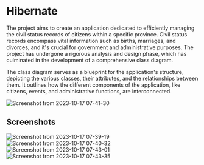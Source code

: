 
# Hibernate 

The project aims to create an application dedicated to efficiently managing the civil status records of citizens within a specific province. Civil status records encompass vital information such as births, marriages, and divorces, and it's crucial for government and administrative purposes. The project has undergone a rigorous analysis and design phase, which has culminated in the development of a comprehensive class diagram.

The class diagram serves as a blueprint for the application's structure, depicting the various classes, their attributes, and the relationships between them. It outlines how the different components of the application, like citizens, events, and administrative functions, are interconnected.

![Screenshot from 2023-10-17 07-41-30](https://github.com/Boupouchi/hibernate/assets/81436882/49aec50c-9105-43e4-89d5-4aaf52bffaed)

## Screenshots

![Screenshot from 2023-10-17 07-39-19](https://github.com/Boupouchi/hibernate/assets/81436882/196af96d-36f9-4051-8df5-451bf49d14a6)
![Screenshot from 2023-10-17 07-40-32](https://github.com/Boupouchi/hibernate/assets/81436882/b2368c93-442f-4c8f-bb15-7701ccaaea1e)
![Screenshot from 2023-10-17 07-43-01](https://github.com/Boupouchi/hibernate/assets/81436882/cdcbfbab-4a75-4558-b072-215b4f65d1fa)
![Screenshot from 2023-10-17 07-43-35](https://github.com/Boupouchi/hibernate/assets/81436882/3f91dea3-3058-4c3d-a7b3-1deb106b4f2d)



